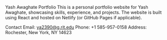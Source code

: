 Yash Awaghate Portfolio
This is a personal portfolio website for Yash Awaghate, showcasing skills, experience, and projects. 
The website is built using React and hosted on Netlify (or GitHub Pages if applicable).

Contact
Email: ya2390@g.rit.edu
Phone: +1 585-957-0158
Address: Rochester, New York, NY 14623


